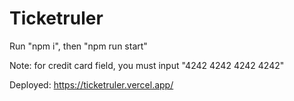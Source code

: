 # Ticketruler

Run "npm i", then "npm run start"

Note: for credit card field, you must input "4242 4242 4242 4242"

Deployed: https://ticketruler.vercel.app/
